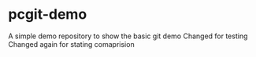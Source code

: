 # pcgit-demo
A simple demo repository to show the basic git demo
Changed for testing
Changed again for stating comaprision

